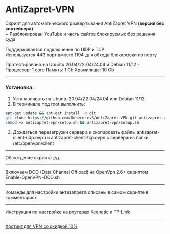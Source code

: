 # AntiZapret-VPN

Скрипт для автоматического развертывания AntiZapret VPN **(версия без контейнера)**\
\+ Разблокирован YouTube и часть сайтов блокируемых без решения суда

Поддерживается подключение по UDP и TCP\
Используется 443 порт вместо 1194 для обхода блокировки по порту

Протестировано на Ubuntu 20.04/22.04/24.04 и Debian 11/12 - Процессор: 1 core Память: 1 Gb Хранилище: 10 Gb
***
### Установка:
1. Устанавливать на Ubuntu 20.04/22.04/24.04 или Debian 11/12
2. В терминале под root выполнить:
```sh
apt-get update && apt-get install -y git
git clone https://github.com/GubernievS/AntiZapret-VPN.git antizapret-vpn
chmod +x antizapret-vpn/setup.sh && antizapret-vpn/setup.sh
```
3. Дождаться перезагрузки сервера и скопировать файлы antizapret-client-udp.ovpn и antizapret-client-tcp.ovpn с сервера из папки /etc/openvpn/client
***
Обсуждение скрипта [тут](https://ntc.party/t/скрипт-для-автоматического-развертывания-antizapret-vpn-новая-версия-без-контейнера-youtube/9270)
***
Включаем DCO (Data Channel Offload) на OpenVpn 2.6+ скриптом Enable-OpenVPN-DCO.sh
***
Команды для настройки антизапрета описаны в самом скрипте в комментариях
***
Инструкция по настройке на роутерах [Keenetic](./Keenetic.md) и [TP-Link](./TP-Link.md)
***
[Хостинг для VPN со скидкой 10%](https://www.vdsina.com/?partner=9br77jaat2)
